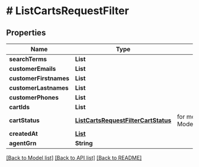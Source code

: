 # # ListCartsRequestFilter


## Properties 


Name | Type | Description | Notes
------------ | ------------- | ------------- | -------------
**searchTerms**| **List<String>** |   | [optional]
**customerEmails**| **List<String>** |   | [optional]
**customerFirstnames**| **List<String>** |   | [optional]
**customerLastnames**| **List<String>** |   | [optional]
**customerPhones**| **List<String>** |   | [optional]
**cartIds**| **List<String>** |   | [optional]
**cartStatus**| [**ListCartsRequestFilterCartStatus**](ListCartsRequestFilterCartStatus.md) |  for more information please, see Model/ListCartsRequestFilterCartStatus.php  | [optional] [default to ListCartsRequestFilterCartStatus.UNKNOWN]
**createdAt**| [**List<ListCartsRequestFilterDate>**](ListCartsRequestFilterDate.md) |   | [optional]
**agentGrn**| **String** |   | [optional]


[[Back to Model list]](../../README.md#models) [[Back to API list]](../../README.md#endpoints) [[Back to README]](../../README.md)

